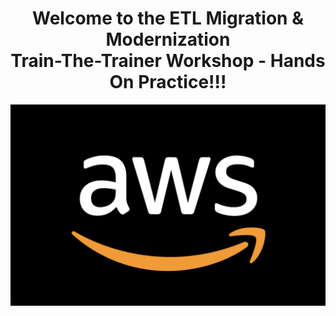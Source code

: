 <h1 id="toc_0" align="center">
Welcome to the ETL Migration & Modernization
<br/>Train-The-Trainer Workshop - Hands On Practice!!!
</h1>



![Welcome Logo - 1](Images/aws-logo-01.png)
